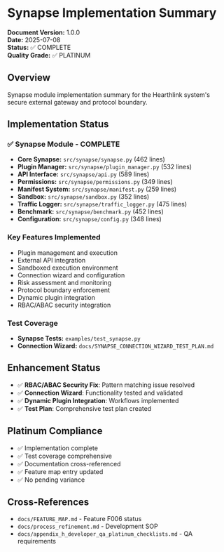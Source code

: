 # Synapse Implementation Summary

**Document Version:** 1.0.0  
**Date:** 2025-07-08  
**Status:** ✅ COMPLETE  
**Quality Grade:** ✅ PLATINUM

## Overview

Synapse module implementation summary for the Hearthlink system's secure external gateway and protocol boundary.

## Implementation Status

### ✅ Synapse Module - COMPLETE
- **Core Synapse:** `src/synapse/synapse.py` (462 lines)
- **Plugin Manager:** `src/synapse/plugin_manager.py` (532 lines)
- **API Interface:** `src/synapse/api.py` (589 lines)
- **Permissions:** `src/synapse/permissions.py` (349 lines)
- **Manifest System:** `src/synapse/manifest.py` (259 lines)
- **Sandbox:** `src/synapse/sandbox.py` (352 lines)
- **Traffic Logger:** `src/synapse/traffic_logger.py` (475 lines)
- **Benchmark:** `src/synapse/benchmark.py` (452 lines)
- **Configuration:** `src/synapse/config.py` (348 lines)

### Key Features Implemented
- Plugin management and execution
- External API integration
- Sandboxed execution environment
- Connection wizard and configuration
- Risk assessment and monitoring
- Protocol boundary enforcement
- Dynamic plugin integration
- RBAC/ABAC security integration

### Test Coverage
- **Synapse Tests:** `examples/test_synapse.py`
- **Connection Wizard:** `docs/SYNAPSE_CONNECTION_WIZARD_TEST_PLAN.md`

## Enhancement Status
- ✅ **RBAC/ABAC Security Fix**: Pattern matching issue resolved
- ✅ **Connection Wizard**: Functionality tested and validated
- ✅ **Dynamic Plugin Integration**: Workflows implemented
- ✅ **Test Plan**: Comprehensive test plan created

## Platinum Compliance
- ✅ Implementation complete
- ✅ Test coverage comprehensive
- ✅ Documentation cross-referenced
- ✅ Feature map entry updated
- ✅ No pending variance

## Cross-References
- `docs/FEATURE_MAP.md` - Feature F006 status
- `docs/process_refinement.md` - Development SOP
- `docs/appendix_h_developer_qa_platinum_checklists.md` - QA requirements 